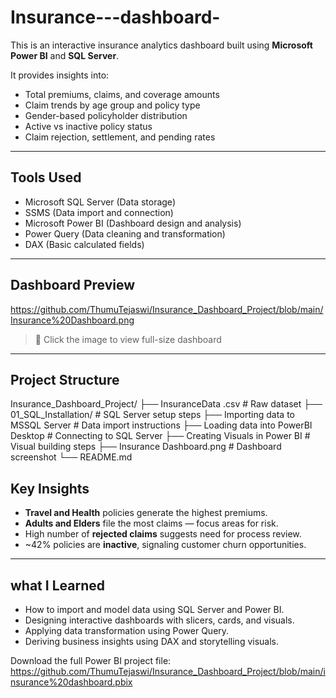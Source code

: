 # Insurance---dashboard-

This is an interactive insurance analytics dashboard built using **Microsoft Power BI** and **SQL Server**.

It provides insights into:
- Total premiums, claims, and coverage amounts
- Claim trends by age group and policy type
- Gender-based policyholder distribution
- Active vs inactive policy status
- Claim rejection, settlement, and pending rates

---

##  Tools Used
- Microsoft SQL Server (Data storage)
- SSMS (Data import and connection)
- Microsoft Power BI (Dashboard design and analysis)
- Power Query (Data cleaning and transformation)
- DAX (Basic calculated fields)

---

## Dashboard Preview

https://github.com/ThumuTejaswi/Insurance_Dashboard_Project/blob/main/Insurance%20Dashboard.png

> 📌 Click the image to view full-size dashboard

---

##  Project Structure

Insurance_Dashboard_Project/
├── InsuranceData .csv # Raw dataset
├── 01_SQL_Installation/ # SQL Server setup steps
├── Importing data to MSSQL Server # Data import instructions
├── Loading data into PowerBI Desktop # Connecting to SQL Server
├── Creating Visuals in Power BI # Visual building steps
├── Insurance Dashboard.png # Dashboard screenshot
└── README.md



##  Key Insights

- **Travel and Health** policies generate the highest premiums.
- **Adults and Elders** file the most claims — focus areas for risk.
- High number of **rejected claims** suggests need for process review.
- ~42% policies are **inactive**, signaling customer churn opportunities.

---

## what I Learned

- How to import and model data using SQL Server and Power BI.
- Designing interactive dashboards with slicers, cards, and visuals.
- Applying data transformation using Power Query.
- Deriving business insights using DAX and storytelling visuals.

Download the full Power BI project file:  
https://github.com/ThumuTejaswi/Insurance_Dashboard_Project/blob/main/insurance%20dashboard.pbix

